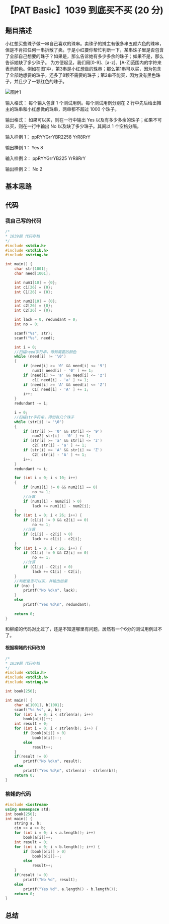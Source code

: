 # 【PAT Basic】1039 到底买不买 (20 分)

## 题目描述

小红想买些珠子做一串自己喜欢的珠串。卖珠子的摊主有很多串五颜六色的珠串，但是不肯把任何一串拆散了卖。于是小红要你帮忙判断一下，某串珠子里是否包含了全部自己想要的珠子？如果是，那么告诉她有多少多余的珠子；如果不是，那么告诉她缺了多少珠子。
为方便起见，我们用[0-9]、[a-z]、[A-Z]范围内的字符来表示颜色。例如在图1中，第3串是小红想做的珠串；那么第1串可以买，因为包含了全部她想要的珠子，还多了8颗不需要的珠子；第2串不能买，因为没有黑色珠子，并且少了一颗红色的珠子。

![图片1](https://images.ptausercontent.com/b7e2ffa6-8819-436d-ad79-a41263abe914.jpg)

输入格式：
每个输入包含 1 个测试用例。每个测试用例分别在 2 行中先后给出摊主的珠串和小红想做的珠串，两串都不超过 1000 个珠子。

输出格式：
如果可以买，则在一行中输出 Yes 以及有多少多余的珠子；如果不可以买，则在一行中输出 No 以及缺了多少珠子。其间以 1 个空格分隔。

输入样例 1：
ppRYYGrrYBR2258
YrR8RrY

输出样例 1：
Yes 8

输入样例 2：
ppRYYGrrYB225
YrR8RrY

输出样例 2：
No 2

## 基本思路

## 代码

### 我自己写的代码

```c++
/*
* 1039题 代码存档
*/
#include <stdio.h>
#include <stdlib.h>
#include <string.h>

int main() {
    char str[1001];
    char need[1001];

    int num1[10] = {0};
    int c1[26] = {0};
    int C1[26] = {0};

    int num2[10] = {0};
    int c2[26] = {0};
    int C2[26] = {0};

    int lack = 0, redundant = 0;
    int no = 0;

    scanf("%s", str);
    scanf("%s", need);

    int i = 0;
    //扫描need字符串，得知需要的颜色
    while (need[i] != '\0')
    {
        if (need[i] >= '0' && need[i] <= '9')
            num1[ need[i] - '0' ] += 1;
        if (need[i] >= 'a' && need[i] <= 'z')
            c1[ need[i] - 'a' ] += 1;
        if (need[i] >= 'A' && need[i] <= 'Z')
            C1[ need[i] - 'A' ] += 1;
        i++;       
    }
    redundant -= i;

    i = 0;
    //扫描str字符串，得知有几个珠子
    while (str[i] != '\0')
    {
        if (str[i] >= '0' && str[i] <= '9')
            num2[ str[i] - '0' ] += 1;
        if (str[i] >= 'a' && str[i] <= 'z')
            c2[ str[i] - 'a' ] += 1;
        if (str[i] >= 'A' && str[i] <= 'Z')
            C2[ str[i] - 'A' ] += 1;
        i++;
    }
    redundant += i;

    for (int i = 0; i < 10; i++)
    {
        if (num1[i] != 0 && num2[i] == 0)
            no += 1;
        //计算
        if (num1[i] - num2[i] > 0)
            lack += num1[i] - num2[i];            
    }
    for (int i = 0; i < 26; i++) {
        if (c1[i] != 0 && c2[i] == 0)
            no += 1;
        //计算
        if (c1[i] - c2[i] > 0)
            lack += c1[i] - c2[i];
    }
    for (int i = 0; i < 26; i++) {
        if (C1[i] != 0 && C2[i] == 0)
            no += 1;
        //计算
        if (C1[i] - C2[i] > 0)
            lack += C1[i] - C2[i];
    }
    //判断是否可以买，并输出结果
    if (no) {
        printf("No %d\n", lack);
    }
    else 
        printf("Yes %d\n", redundant);
    
    return 0;
}
```

和柳婼的代码对比过了，还是不知道哪里有问题，居然有一个6分的测试用例过不了。

#### 根据柳婼的代码改的

```c++
/*
* 1039题 代码存档
*/
#include <stdio.h>
#include <stdlib.h>
#include <string.h>

int book[256];

int main() {
    char a[1001], b[1001];
    scanf("%s %s", a, b);
    for (int i = 0; i < strlen(a); i++)
        book[a[i]]++;
    int result = 0;
    for (int i = 0; i < strlen(b); i++) {
        if (book[b[i]] > 0)
            book[b[i]]--;
        else
            result++;
    }
    if(result != 0)
        printf("No %d\n", result);
    else
        printf("Yes %d\n", strlen(a) - strlen(b));
    return 0;
}
```

### 柳婼的代码

```c++
#include <iostream>
using namespace std;
int book[256];
int main() {
    string a, b;
    cin >> a >> b;
    for (int i = 0; i < a.length(); i++)
        book[a[i]]++;
    int result = 0;
    for (int i = 0; i < b.length(); i++) {
        if (book[b[i]] > 0)
            book[b[i]]--;
        else
            result++;
    }
    if(result != 0)
        printf("No %d", result);
    else
        printf("Yes %d", a.length() - b.length());
    return 0;
}
```

## 总结
